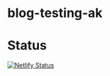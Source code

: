 # blog-testing-ak

# Status
[![Netlify Status](https://api.netlify.com/api/v1/badges/6638f3c5-b434-44fe-b4f1-d890bd0cfc5d/deploy-status)](https://app.netlify.com/sites/festcook/deploys)
